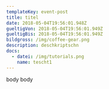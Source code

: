 ```yaml
---
templateKey: event-post
title: titel
date: 2018-05-04T19:56:01.948Z
gueltigVon: 2018-05-04T19:56:01.949Z
gueltigBis: 2018-05-04T19:56:01.949Z
bildgross: /img/coffee-gear.png
description: deschkriptschn
docs:
  - datei: /img/tutorials.png
    name: tescht1
---
```

body body
